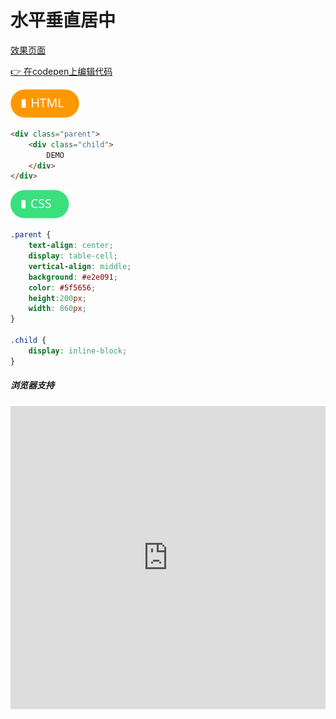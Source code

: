 # <b>水平垂直居中</b>

[效果页面](00水平垂直.html ':include :type=iframe width=100% height=220px')

[:point_right: 在codepen上编辑代码](https://codepen.io/shuangcs/pen/xWJjdW)

![标签](../assets/html.svg)

```html
<div class="parent">
    <div class="child">
        DEMO
    </div>
</div>
```

![标签](../assets/css.svg)

```css
.parent {
    text-align: center;
    display: table-cell;
    vertical-align: middle;
    background: #e2e091;
    color: #5f5656;
    height:200px;
    width: 860px;
}

.child {
    display: inline-block;
}
```


##### <b>浏览器支持</b>
<iframe src="https://caniuse.bitsofco.de/embed/index.html?feat=css-table&amp;periods=future_2,future_1,current,past_1,past_2,past_3&amp;accessible-colours=false" frameborder="0" width="100%" height="485px"></iframe>
